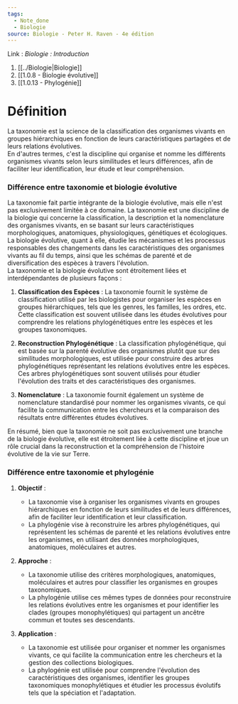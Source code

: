 ```yaml
---
tags:
  - Note_done
  - Biologie
source: Biologie - Peter H. Raven - 4e édition
---
```


Link :
_Biologie : Introduction_
1. [[../Biologie|Biologie]]
2. [[1.0.8 - Biologie évolutive]]
3. [[1.0.13 - Phylogénie]]

# Définition
La taxonomie est la science de la classification des organismes vivants en groupes hiérarchiques en fonction de leurs caractéristiques partagées et de leurs relations évolutives. 
\
En d'autres termes, c'est la discipline qui organise et nomme les différents organismes vivants selon leurs similitudes et leurs différences, afin de faciliter leur identification, leur étude et leur compréhension.

### Différence entre taxonomie et biologie évolutive 
La taxonomie fait partie intégrante de la biologie évolutive, mais elle n'est pas exclusivement limitée à ce domaine. La taxonomie est une discipline de la biologie qui concerne la classification, la description et la nomenclature des organismes vivants, en se basant sur leurs caractéristiques morphologiques, anatomiques, physiologiques, génétiques et écologiques.
\
La biologie évolutive, quant à elle, étudie les mécanismes et les processus responsables des changements dans les caractéristiques des organismes vivants au fil du temps, ainsi que les schémas de parenté et de diversification des espèces à travers l'évolution.
\
La taxonomie et la biologie évolutive sont étroitement liées et interdépendantes de plusieurs façons :

1. **Classification des Espèces** : La taxonomie fournit le système de classification utilisé par les biologistes pour organiser les espèces en groupes hiérarchiques, tels que les genres, les familles, les ordres, etc. Cette classification est souvent utilisée dans les études évolutives pour comprendre les relations phylogénétiques entre les espèces et les groupes taxonomiques.
    
2. **Reconstruction Phylogénétique** : La classification phylogénétique, qui est basée sur la parenté évolutive des organismes plutôt que sur des similitudes morphologiques, est utilisée pour construire des arbres phylogénétiques représentant les relations évolutives entre les espèces. Ces arbres phylogénétiques sont souvent utilisés pour étudier l'évolution des traits et des caractéristiques des organismes.
    
3. **Nomenclature** : La taxonomie fournit également un système de nomenclature standardisé pour nommer les organismes vivants, ce qui facilite la communication entre les chercheurs et la comparaison des résultats entre différentes études évolutives.
    

En résumé, bien que la taxonomie ne soit pas exclusivement une branche de la biologie évolutive, elle est étroitement liée à cette discipline et joue un rôle crucial dans la reconstruction et la compréhension de l'histoire évolutive de la vie sur Terre.

### Différence entre taxonomie et phylogénie
1. **Objectif** :
    
    - La taxonomie vise à organiser les organismes vivants en groupes hiérarchiques en fonction de leurs similitudes et de leurs différences, afin de faciliter leur identification et leur classification.
    - La phylogénie vise à reconstruire les arbres phylogénétiques, qui représentent les schémas de parenté et les relations évolutives entre les organismes, en utilisant des données morphologiques, anatomiques, moléculaires et autres.
2. **Approche** :
    
    - La taxonomie utilise des critères morphologiques, anatomiques, moléculaires et autres pour classifier les organismes en groupes taxonomiques.
    - La phylogénie utilise ces mêmes types de données pour reconstruire les relations évolutives entre les organismes et pour identifier les clades (groupes monophylétiques) qui partagent un ancêtre commun et toutes ses descendants.
3. **Application** :
    
    - La taxonomie est utilisée pour organiser et nommer les organismes vivants, ce qui facilite la communication entre les chercheurs et la gestion des collections biologiques.
    - La phylogénie est utilisée pour comprendre l'évolution des caractéristiques des organismes, identifier les groupes taxonomiques monophylétiques et étudier les processus évolutifs tels que la spéciation et l'adaptation.